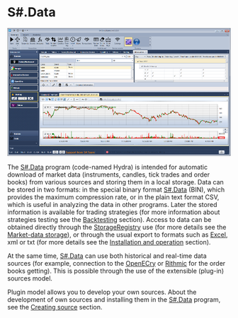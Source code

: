 # S\#.Data

![hydra main](../images/hydra_main.png)

The [S\#.Data](Hydra.md) program (code\-named Hydra) is intended for automatic download of market data (instruments, candles, tick trades and order books) from various sources and storing them in a local storage. Data can be stored in two formats: in the special binary format [S\#.Data](Hydra.md) (BIN), which provides the maximum compression rate, or in the plain text format CSV, which is useful in analyzing the data in other programs. Later the stored information is available for trading strategies (for more information about strategies testing see the [Backtesting](StrategyTesting.md) section). Access to data can be obtained directly through the [StorageRegistry](../api/StockSharp.Algo.Storages.StorageRegistry.html) use (for more details see the [Market\-data storage](Storages.md)), or through the usual export to formats such as [Excel](https://en.wikipedia.org/wiki/Excel), xml or txt (for more details see the [Installation and operation](HydraUsing.md) section). 

At the same time, [S\#.Data](Hydra.md) can use both historical and real\-time data sources (for example, connection to the [OpenECry](OEC.md) or [Rithmic](Rithmic.md) for the order books getting). This is possible through the use of the extensible (plug\-in) sources model. 

Plugin model allows you to develop your own sources. About the development of own sources and installing them in the [S\#.Data](Hydra.md) program, see the [Creating source](HydraPlugins.md) section. 
